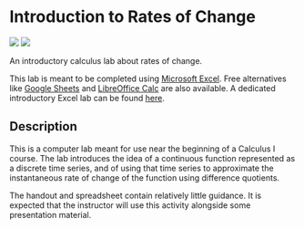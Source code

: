# Introduction to Rates of Change

<a href="https://support.microsoft.com/en-us/excel"><img src="https://img.shields.io/badge/language-excel-blue?logo=microsoft-excel"/></a> <a href="https://creativecommons.org/licenses/by-sa/4.0/"><img src="https://img.shields.io/badge/license-CC--BY--SA--4.0-orange"/></a>

An introductory calculus lab about rates of change.

This lab is meant to be completed using [Microsoft Excel](https://www.microsoft.com/en-us/microsoft-365/excel). Free alternatives like [Google Sheets](https://www.google.com/sheets/about/) and [LibreOffice Calc](https://www.libreoffice.org/discover/calc/) are also available. A dedicated introductory Excel lab can be found [here](https://github.com/adam-rumpf/excel-intro-lab).

## Description

This is a computer lab meant for use near the beginning of a Calculus I course. The lab introduces the idea of a continuous function represented as a discrete time series, and of using that time series to approximate the instantaneous rate of change of the function using difference quotients.

The handout and spreadsheet contain relatively little guidance. It is expected that the instructor will use this activity alongside some presentation material.
